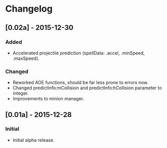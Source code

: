 # Changelog

## [0.02a] - 2015-12-30
### Added
- Accelerated projectile prediction (spellData: .accel, .minSpeed, .maxSpeed).

### Changed
- Reworked AOE functions, should be far less prone to errors now.
- Changed predictInfo:mCollision and predictInfo:hCollision parameter to integer.
- Improvements to minion manager.

## [0.01a] - 2015-12-28
### Initial
- Initial alpha release.
